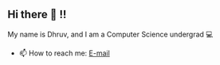 ## Hi there 👋 !! 
My name is Dhruv, and I am a Computer Science undergrad 💻
<!--
My Interests includes just Python for now 😄
-->
- 📫 How to reach me: [E-mail](gaddameedidhruvreddy@gmail.com)
<!--
**codrug/codrug** is a ✨ _special_ ✨ repository because its `README.md` (this file) appears on your GitHub profile.

Here are some ideas to get you started:

- 🔭 I’m currently working on ...
- 🌱 I’m currently learning ...
- 👯 I’m looking to collaborate on ...
- 🤔 I’m looking for help with ...
- 💬 Ask me about ...
- 📫 How to reach me: ...
- 😄 Pronouns: ...
- ⚡ Fun fact: ...
-->
